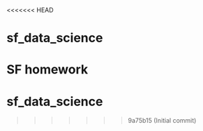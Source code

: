 <<<<<<< HEAD
# sf_data_science
SF homework
=======
# sf_data_science
>>>>>>> 9a75b15 (Initial commit)
